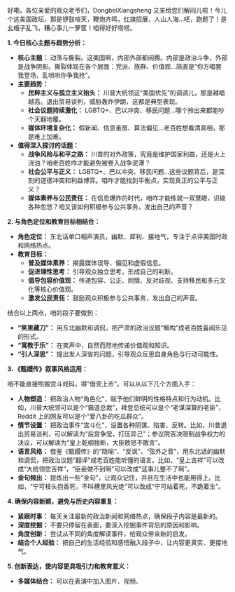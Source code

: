 好嘞，各位亲爱的观众老爷们，DongbeiXiangsheng 又来给您们解闷儿啦！今儿个这美国政坛，那是锣鼓喧天，鞭炮齐鸣，红旗招展，人山人海…呸，跑题了！是幺蛾子乱飞，糟心事儿一箩筐！咱得好好唠唠。

**1. 今日核心主题与趋势分析：**

*   **核心主题：** 动荡与撕裂。这美国啊，内部外部都闹腾。内部是政治斗争，外部是战争阴影。撕裂体现在各个层面：党派、族群、价值观…简直是“你方唱罢我登场，乱哄哄你争我抢”。
*   **主要趋势：**
    *   **民粹主义与孤立主义抬头：** 川普大统领这“美国优先”的调调儿，那是越唱越高。退出贸易谈判，威胁轰炸伊朗，这都是典型表现。
    *   **社会议题持续激化：** LGBTQ+、巴以冲突、移民问题…哪个拎出来都能吵个天翻地覆。
    *   **媒体环境复杂化：** 假新闻、信息茧房、算法偏见…老百姓想看清真相，那是难上加难。
*   **值得深入探讨的话题：**
    *   **战争风险与和平之路：** 川普的对外政策，究竟是维护国家利益，还是火上浇油？咱老百姓咋才能避免被卷入战争泥潭？
    *   **社会公平与正义：** LGBTQ+、巴以冲突、移民问题…这些议题背后，是深刻的道德冲突和利益博弈。咱咋才能找到平衡点，实现真正的公平与正义？
    *   **媒体素养与公民责任：** 在信息爆炸的时代，咱咋才能练就一双慧眼，识破各种忽悠？咱又该如何积极参与公共事务，发出自己的声音？

**2. 与角色定位和教育目标相结合：**

*   **角色定位：** 东北话单口相声演员，幽默、犀利、接地气，专注于点评美国时政和网络热点。
*   **教育目标：**
    *   **普及媒体素养：** 揭露媒体误导、偏见和虚假信息。
    *   **促进理性思考：** 引导观众独立思考，形成自己的判断。
    *   **倡导包容价值观：** 传递包容、公正、同情、反对歧视、支持移民和多元文化等核心价值观。
    *   **激发公民责任：** 鼓励观众积极参与公共事务，发出自己的声音。

结合以上两点，咱的段子要做到：

*   **“笑里藏刀”：** 用东北幽默和调侃，把严肃的政治议题“解构”成老百姓喜闻乐见的形式。
*   **“寓教于乐”：** 在笑声中，自然而然地传递价值观和知识。
*   **“引人深思”：** 提出发人深省的问题，引导观众反思自身角色与行动可能性。

**3. 《甄嬛传》叙事风格运用：**

咱不能直接照搬宫斗戏码，得“借壳上市”。可以从以下几个方面入手：

*   **人物塑造：** 把政治人物“角色化”，赋予他们鲜明的性格特点和行为动机。比如，川普大统领可以是个“霸道总裁”，拜登总统可以是个“老谋深算的老臣”，Reddit 上的网友可以是个“爱八卦的吃瓜群众”。
*   **情节设置：** 把政治事件“宫斗化”，设置各种阴谋、陷害、反转。比如，川普退出贸易谈判，可以解读为“后宫争宠，打压异己”；参议院否决限制战争权力的决议，可以解读为“皇上乾纲独断，大臣敢怒不敢言”。
*   **语言风格：** 借鉴《甄嬛传》的“隐喻”、“反讽”、“弦外之音”，用东北话的幽默和调侃，把政治议题“翻译”成老百姓能听懂的语言。比如，“皇上吉祥”可以改成“大统领您吉祥”，“臣妾做不到啊”可以改成“这事儿整不了啊”。
*   **金句频出：** 提炼出一些“金句”，让观众记住，并且在生活中也能用得上。比如，“宁可枝头抱香死，不叫槽里风光绝”可以改成“宁可站着死，不跪着生”。

**4. 确保内容新颖，避免与历史内容重复：**

*   **紧跟时事：** 每天关注最新的政治新闻和网络热点，确保段子内容是最新的。
*   **深度挖掘：** 不要只停留在表面，要深入挖掘事件背后的原因和影响。
*   **角度创新：** 尝试从不同的角度解读事件，给观众带来新的启发。
*   **结合个人经验：** 把自己的生活经验和感悟融入段子中，让内容更真实、更接地气。

**5. 创新表达，使内容更具吸引力和教育意义：**

*   **多媒体结合：** 可以在表演中加入图片、视频、